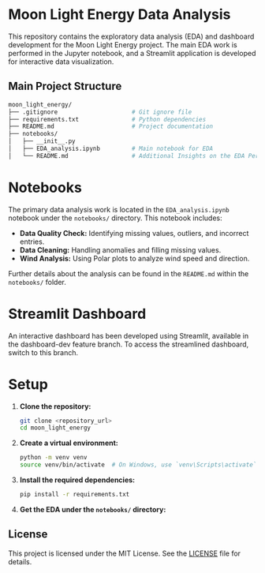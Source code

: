 # Moon Light Energy Data Analysis

This repository contains the exploratory data analysis (EDA) and dashboard development for the Moon Light Energy project. The main EDA work is performed in the Jupyter notebook, and a Streamlit application is developed for interactive data visualization.

## Main Project Structure

```bash
moon_light_energy/
├── .gitignore                     # Git ignore file
├── requirements.txt               # Python dependencies
├── README.md                      # Project documentation
├── notebooks/
│   ├── __init__.py
│   ├── EDA_analysis.ipynb         # Main notebook for EDA
│   └── README.md                  # Additional Insights on the EDA Performed
```
# Notebooks

The primary data analysis work is located in the `EDA_analysis.ipynb` notebook under the `notebooks/` directory. This notebook includes:

- **Data Quality Check:** Identifying missing values, outliers, and incorrect entries.
- **Data Cleaning:** Handling anomalies and filling missing values.
- **Wind Analysis:** Using Polar plots to analyze wind speed and direction.

Further details about the analysis can be found in the `README.md` within the `notebooks/` folder.

# Streamlit Dashboard

An interactive dashboard has been developed using Streamlit, available in the dashboard-dev feature branch. To access the streamlined dashboard, switch to this branch.

# Setup

1. **Clone the repository:**

   ```bash
   git clone <repository_url>
   cd moon_light_energy
2. **Create a virtual environment:**

    ```bash
    python -m venv venv
    source venv/bin/activate  # On Windows, use `venv\Scripts\activate`

3. **Install the required dependencies:**

    ```bash
    pip install -r requirements.txt
4. **Get the EDA  under the `notebooks/` directory:**


## License
This project is licensed under the MIT License. See the [LICENSE](/LICENSE) file for details.

